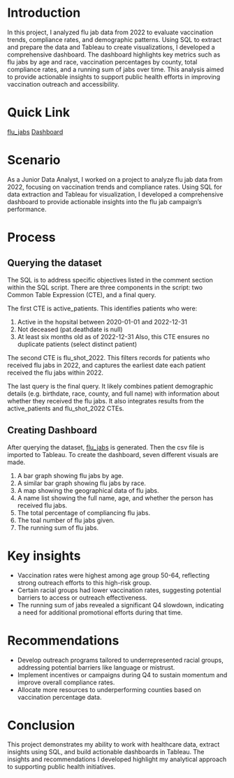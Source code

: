 # Introduction
In this project, I analyzed flu jab data from 2022 to evaluate vaccination trends, compliance rates, and demographic patterns. Using SQL to extract and prepare the data and Tableau to create visualizations, I developed a comprehensive dashboard. The dashboard highlights key metrics such as flu jabs by age and race, vaccination percentages by county, total compliance rates, and a running sum of jabs over time. This analysis aimed to provide actionable insights to support public health efforts in improving vaccination outreach and accessibility.

# Quick Link
[flu_jabs](flu_jabs.sql)
[Dashboard](https://public.tableau.com/views/FluJabs2022/Dashboard1?:language=en-US&publish=yes&:sid=&:redirect=auth&:display_count=n&:origin=viz_share_link)

# Scenario
As a Junior Data Analyst, I worked on a project to analyze flu jab data from 2022, focusing on vaccination trends and compliance rates. Using SQL for data extraction and Tableau for visualization, I developed a comprehensive dashboard to provide actionable insights into the flu jab campaign’s performance.

# Process
## Querying the dataset
The SQL is to address specific objectives listed in the comment section within the SQL script. There are three components in the script: two Common Table Expression (CTE), and a final query.

The first CTE is active_patients. This identifies patients who were:
1. Active in the hopsital between 2020-01-01 and 2022-12-31
2. Not deceased (pat.deathdate is null)
3. At least six months old as of 2022-12-31
Also, this CTE ensures no duplicate patients (select distinct patient)

The second CTE is flu_shot_2022. This filters records for patients who received flu jabs in 2022, and captures the earliest date each patient received the flu jabs within 2022.

The last query is the final query. It likely combines patient demographic details (e.g. birthdate, race, county, and full name) with information about whether they received the flu jabs. It also integrates results from the active_patients and flu_shot_2022 CTEs.

## Creating Dashboard
After querying the dataset, [flu_jabs](flu_jabs.csv) is generated. Then the csv file is imported to Tableau. To create the dashboard, seven different visuals are made. 

1. A bar graph showing flu jabs by age. 
2. A similar bar graph showing flu jabs by race. 
3. A map showing the geographical data of flu jabs. 
4. A name list showing the full name, age, and whether the person has received flu jabs.
5. The total percentage of compliancing flu jabs.
6. The toal number of flu jabs given.
7. The running sum of flu jabs.

# Key insights
- Vaccination rates were highest among age group 50-64, reflecting strong outreach efforts to this high-risk group.
- Certain racial groups had lower vaccination rates, suggesting potential barriers to access or outreach effectiveness.
- The running sum of jabs revealed a significant Q4 slowdown, indicating a need for additional promotional efforts during that time.

# Recommendations
- Develop outreach programs tailored to underrepresented racial groups, addressing potential barriers like language or mistrust.
- Implement incentives or campaigns during Q4 to sustain momentum and improve overall compliance rates.
- Allocate more resources to underperforming counties based on vaccination percentage data.

# Conclusion
This project demonstrates my ability to work with healthcare data, extract insights using SQL, and build actionable dashboards in Tableau. The insights and recommendations I developed highlight my analytical approach to supporting public health initiatives.

